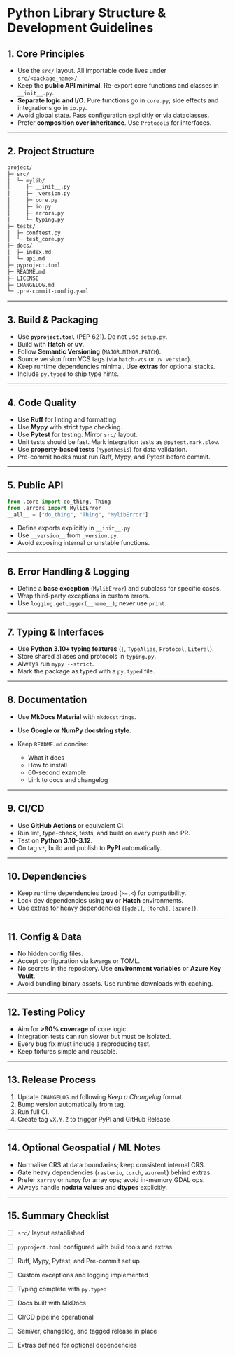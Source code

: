 # Python Library Structure & Development Guidelines

## 1. Core Principles

* Use the `src/` layout. All importable code lives under `src/<package_name>/`.
* Keep the **public API minimal**. Re-export core functions and classes in `__init__.py`.
* **Separate logic and I/O.** Pure functions go in `core.py`; side effects and integrations go in `io.py`.
* Avoid global state. Pass configuration explicitly or via dataclasses.
* Prefer **composition over inheritance**. Use `Protocols` for interfaces.

---

## 2. Project Structure

```bash
project/
├─ src/
│  └─ mylib/
│     ├─ __init__.py
│     ├─ _version.py
│     ├─ core.py
│     ├─ io.py
│     ├─ errors.py
│     └─ typing.py
├─ tests/
│  ├─ conftest.py
│  └─ test_core.py
├─ docs/
│  ├─ index.md
│  └─ api.md
├─ pyproject.toml
├─ README.md
├─ LICENSE
├─ CHANGELOG.md
└─ .pre-commit-config.yaml
```

---

## 3. Build & Packaging

* Use **`pyproject.toml`** (PEP 621). Do not use `setup.py`.
* Build with **Hatch** or **uv**.
* Follow **Semantic Versioning** (`MAJOR.MINOR.PATCH`).
* Source version from VCS tags (via `hatch-vcs` or `uv version`).
* Keep runtime dependencies minimal. Use **extras** for optional stacks.
* Include `py.typed` to ship type hints.

---

## 4. Code Quality

* Use **Ruff** for linting and formatting.
* Use **Mypy** with strict type checking.
* Use **Pytest** for testing. Mirror `src/` layout.
* Unit tests should be fast. Mark integration tests as `@pytest.mark.slow`.
* Use **property-based tests** (`hypothesis`) for data validation.
* Pre-commit hooks must run Ruff, Mypy, and Pytest before commit.

---

## 5. Public API

```python
from .core import do_thing, Thing
from .errors import MylibError
__all__ = ["do_thing", "Thing", "MylibError"]
```

* Define exports explicitly in `__init__.py`.
* Use `__version__` from `_version.py`.
* Avoid exposing internal or unstable functions.

---

## 6. Error Handling & Logging

* Define a **base exception** (`MylibError`) and subclass for specific cases.
* Wrap third-party exceptions in custom errors.
* Use `logging.getLogger(__name__)`; never use `print`.

---

## 7. Typing & Interfaces

* Use **Python 3.10+ typing features** (`|`, `TypeAlias`, `Protocol`, `Literal`).
* Store shared aliases and protocols in `typing.py`.
* Always run `mypy --strict`.
* Mark the package as typed with a `py.typed` file.

---

## 8. Documentation

* Use **MkDocs Material** with `mkdocstrings`.
* Use **Google or NumPy docstring style**.
* Keep `README.md` concise:

  * What it does
  * How to install
  * 60-second example
  * Link to docs and changelog

---

## 9. CI/CD

* Use **GitHub Actions** or equivalent CI.
* Run lint, type-check, tests, and build on every push and PR.
* Test on **Python 3.10–3.12**.
* On tag `v*`, build and publish to **PyPI** automatically.

---

## 10. Dependencies

* Keep runtime dependencies broad (`>=,<`) for compatibility.
* Lock dev dependencies using **uv** or **Hatch** environments.
* Use extras for heavy dependencies (`[gdal]`, `[torch]`, `[azure]`).

---

## 11. Config & Data

* No hidden config files.
* Accept configuration via kwargs or TOML.
* No secrets in the repository. Use **environment variables** or **Azure Key Vault**.
* Avoid bundling binary assets. Use runtime downloads with caching.

---

## 12. Testing Policy

* Aim for **>90% coverage** of core logic.
* Integration tests can run slower but must be isolated.
* Every bug fix must include a reproducing test.
* Keep fixtures simple and reusable.

---

## 13. Release Process

1. Update `CHANGELOG.md` following *Keep a Changelog* format.
2. Bump version automatically from tag.
3. Run full CI.
4. Create tag `vX.Y.Z` to trigger PyPI and GitHub Release.

---

## 14. Optional Geospatial / ML Notes

* Normalise CRS at data boundaries; keep consistent internal CRS.
* Gate heavy dependencies (`rasterio`, `torch`, `azureml`) behind extras.
* Prefer `xarray` or `numpy` for array ops; avoid in-memory GDAL ops.
* Always handle **nodata values** and **dtypes** explicitly.

---

## 15. Summary Checklist

* [ ] `src/` layout established
* [ ] `pyproject.toml` configured with build tools and extras
* [ ] Ruff, Mypy, Pytest, and Pre-commit set up
* [ ] Custom exceptions and logging implemented
* [ ] Typing complete with `py.typed`
* [ ] Docs built with MkDocs
* [ ] CI/CD pipeline operational
* [ ] SemVer, changelog, and tagged release in place
* [ ] Extras defined for optional dependencies

